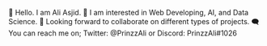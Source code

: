 👋 Hello. I am Ali Asjid.
🤖 I am interested in Web Developing, AI, and Data Science.
🤝 Looking forward to collaborate on different types of projects.
🗨 You can reach me on; Twitter: @PrinzzAli or Discord: PrinzzAli#1026

<!--
**AliAsjid/AliAsjid** is a ✨ _special_ ✨ repository because its `README.md` (this file) appears on your GitHub profile.

Here are some ideas to get you started:

- 🔭 I’m currently working on ...
- 🌱 I’m currently learning ...
- 👯 I’m looking to collaborate on ...
- 🤔 I’m looking for help with ...
- 💬 Ask me about ...
- 📫 How to reach me: ...
- 😄 Pronouns: ...
- ⚡ Fun fact: ...
-->
